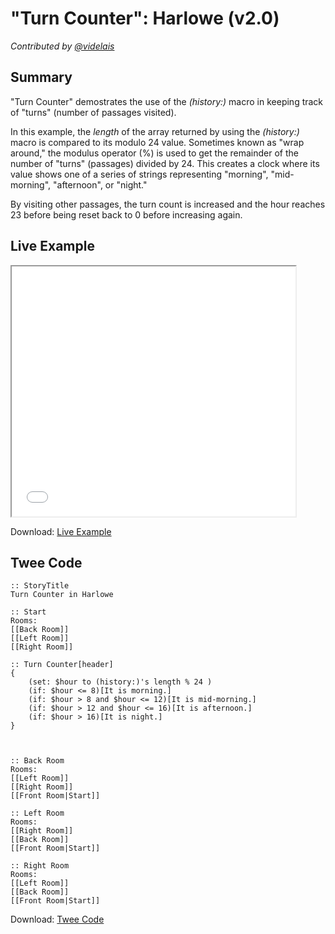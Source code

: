 # "Turn Counter": Harlowe (v2.0)

*Contributed by <a href="https://github.com/videlais">@videlais</a>*

## Summary

"Turn Counter" demostrates the use of the *(history:)* macro in keeping track of "turns" (number of passages visited).

In this example, the *length* of the array returned by using the *(history:)* macro is compared to its modulo 24 value. Sometimes known as "wrap around," the modulus operator (%) is used to get the remainder of the number of "turns" (passages) divided by 24. This creates a clock where its value shows one of a series of strings representing "morning", "mid-morning", "afternoon", or "night."

By visiting other passages, the turn count is increased and the hour reaches 23 before being reset back to 0 before increasing again.

## Live Example

<section>
<iframe src="harlowe_turncounter_example.html" height=400 width=90%></iframe>


Download: <a href="harlowe_turncounter_example.html" target="_blank">Live Example</a>
</section>

## Twee Code

```
:: StoryTitle
Turn Counter in Harlowe

:: Start
Rooms:
[[Back Room]]
[[Left Room]]
[[Right Room]]

:: Turn Counter[header]
{
	(set: $hour to (history:)'s length % 24 )
	(if: $hour <= 8)[It is morning.]
	(if: $hour > 8 and $hour <= 12)[It is mid-morning.]
	(if: $hour > 12 and $hour <= 16)[It is afternoon.]
	(if: $hour > 16)[It is night.]
}



:: Back Room
Rooms:
[[Left Room]]
[[Right Room]]
[[Front Room|Start]]

:: Left Room
Rooms:
[[Right Room]]
[[Back Room]]
[[Front Room|Start]]

:: Right Room
Rooms:
[[Left Room]]
[[Back Room]]
[[Front Room|Start]]

```

Download: <a href="harlowe_turncounter_twee.txt" target="_blank">Twee Code</a>

